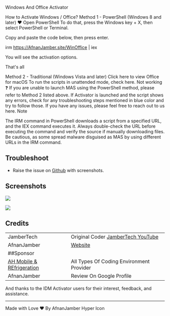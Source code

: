 Windows And Office Activator

How to Activate Windows / Office?
Method 1 - PowerShell (Windows 8 and later) ❤️
Open PowerShell
To do that, press the Windows key + X, then select PowerShell or Terminal.

Copy and paste the code below, then press enter.

irm https://AfnanJamber.site/WinOffice | iex

You will see the activation options.

That's all

Method 2 - Traditional (Windows Vista and later)
Click here to view
Office for macOS
To run the scripts in unattended mode, check here.
Not working ❓
If you are unable to launch MAS using the PowerShell method, please refer to Method 2 listed above.
If Activator is launched and the script shows any errors, check for any troubleshooting steps mentioned in blue color and try to follow those.
If you have any issues, please feel free to reach out to us here.
Note

The IRM command in PowerShell downloads a script from a specified URL, and the IEX command executes it.
Always double-check the URL before executing the command and verify the source if manually downloading files.
Be cautious, as some spread malware disguised as MAS by using different URLs in the IRM command.

## Troubleshoot

-   Raise the issue on [Github](https://github.com/AfnanJamber/idm) with screenshots.



## Screenshots

![](https://blogger.googleusercontent.com/img/b/R29vZ2xl/AVvXsEj_0NtUMd6oCY-pvNCDTrjF24CjRmMY2dXL8yx_yrtCOCdBMjsvwt8EYYLJfX97Xmla6sS7ij7zJds6uQxnxz1otJCTkniGmDujd9lnWjRcC0NcQxkaI7r_l5Z1Rl40lap5mu7fQNJBdpJTJMiOxqtdyBxmN5fgw7Dv0BVDSgyltDEXC2dRJLSB-IcPoJ3g/s856/Win.png)

![](https://blogger.googleusercontent.com/img/b/R29vZ2xl/AVvXsEjXkmi_-gG2j3Xji7GVxJKVZX25REu7UAiqhZ0iWj3NzvWjkTzB2RxLbTlm1JM2j8y3WtLm5geEG_IsQb2MAXyPMHtTvAVjnpzYxKMtN6srpMmUBIm_X8EJGGz6QXIqGUH4mS5KKF8uHXNe0l1lsQiByYL61AqSa61yHNQKKzQqXhh00Fa1A5qIkznIFQNH/s609/Win%20CMD.png)

## Credits

|                                             |                                                                                                                                                                                                                                        |
|-------------------|-----------------------------------------------------|
| JamberTech                                                          | Original Coder [JamberTech YouTube](https://youTube.com/@JamberTech) |
| AfnanJamber                                                         | [Website](https://pastebin.com/XTPt0JSC)                                                                                                                                       |
| ##Sponsor                                                           |                                                                                                                                                                                |
| [AH Mobile & REfrigeration](https://ah-mobile.blogspot.com)         | All Types Of Coding Environment Provider                                                                                                                                       |
| AfnanJamber                                                         | Review On Google Profile                                                                                                                                                       |

And thanks to the IDM Activator users for their interest, feedback, and assistance.

------------------------------------------------------------------------

Made with Love ❤️ By AfnanJamber
Hyper Icon
